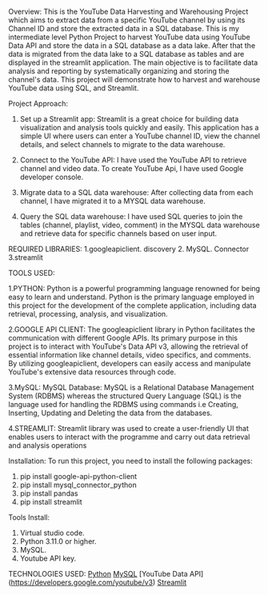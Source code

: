 Overview:
This is the YouTube Data Harvesting and Warehousing Project which aims to extract data from a specific YouTube channel by using its Channel ID and store the extracted data in a SQL database. This is my intermediate level Python Project to harvest YouTube data using YouTube Data API and store the data in a SQL database as a data lake. After that the data is migrated from the data lake to a SQL database as tables and are displayed in the streamlit application. The main objective is to facilitate data analysis and reporting by systematically organizing and storing the channel's data. This project will demonstrate how to harvest and warehouse YouTube data using SQL, and Streamlit.

Project Approach:
1.	Set up a Streamlit app: Streamlit is a great choice for building data visualization and analysis tools quickly and easily. This application has a simple UI where users can enter a YouTube channel ID, view the channel details, and select channels to migrate to the data warehouse.

2.	Connect to the YouTube API: I have used the YouTube API to retrieve channel and video data. To create YouTube Api, I have used Google developer console.

3.	Migrate data to a SQL data warehouse: After collecting data from each channel, I have migrated it to a MYSQL data warehouse.

4.	Query the SQL data warehouse: I have used SQL queries to join the tables (channel, playlist, video, comment) in the MYSQL data warehouse and retrieve data for specific channels based on user input.

REQUIRED LIBRARIES:
1.googleapiclient. discovery
2. MySQL. Connector
3.streamlit


TOOLS USED:

1.PYTHON: Python is a powerful programming language renowned for being easy to learn and understand. Python is the primary language employed in this project for the development of the complete application, including data retrieval, processing, analysis, and visualization.

2.GOOGLE API CLIENT: The googleapiclient library in Python facilitates the communication with different Google APIs. Its primary purpose in this project is to interact with YouTube's Data API v3, allowing the retrieval of essential information like channel details, video specifics, and comments. By utilizing googleapiclient, developers can easily access and manipulate YouTube's extensive data resources through code.

3.MySQL: MySQL Database: MySQL is a Relational Database Management System (RDBMS) whereas the structured Query Language (SQL) is the language used for handling the RDBMS using commands i.e Creating, Inserting, Updating and Deleting the data from the databases.

4.STREAMLIT: Streamlit library was used to create a user-friendly UI that enables users to interact with the programme and carry out data retrieval and analysis operations

Installation:
To run this project, you need to install the following packages:
1.	pip install google-api-python-client
2.	pip install mysql_connector_python
3.	pip install pandas
4.	pip install streamlit


Tools Install:
1.	Virtual studio code.
2.	Python 3.11.0 or higher.
3.	MySQL.
4.	Youtube API key.

TECHNOLOGIES USED:
[Python](https://www.python.org/)
[MySQL](https://www.mysql.com/)
[YouTube Data API]
(https://developers.google.com/youtube/v3)
[Streamlit](https://docs.streamlit.io/library/api-reference)



